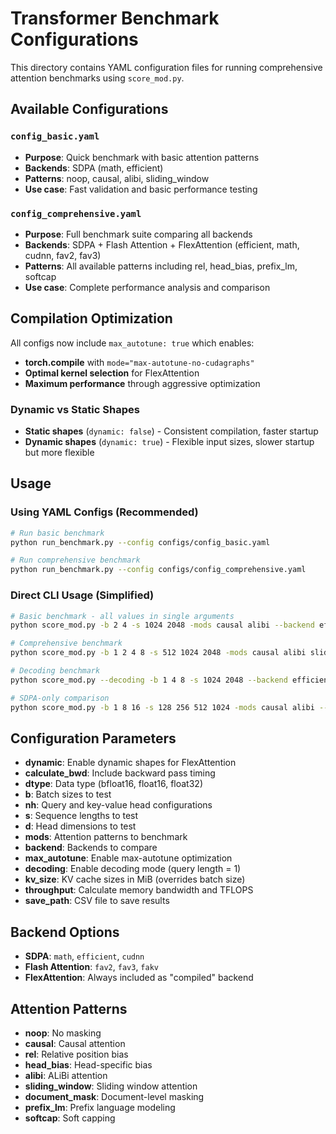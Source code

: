 # Transformer Benchmark Configurations

This directory contains YAML configuration files for running comprehensive attention benchmarks using `score_mod.py`.

## Available Configurations

### `config_basic.yaml`
- **Purpose**: Quick benchmark with basic attention patterns
- **Backends**: SDPA (math, efficient)
- **Patterns**: noop, causal, alibi, sliding_window
- **Use case**: Fast validation and basic performance testing

### `config_comprehensive.yaml`
- **Purpose**: Full benchmark suite comparing all backends
- **Backends**: SDPA + Flash Attention + FlexAttention (efficient, math, cudnn, fav2, fav3)
- **Patterns**: All available patterns including rel, head_bias, prefix_lm, softcap
- **Use case**: Complete performance analysis and comparison

## Compilation Optimization

All configs now include `max_autotune: true` which enables:
- **torch.compile** with `mode="max-autotune-no-cudagraphs"`
- **Optimal kernel selection** for FlexAttention
- **Maximum performance** through aggressive optimization

### Dynamic vs Static Shapes
- **Static shapes** (`dynamic: false`) - Consistent compilation, faster startup
- **Dynamic shapes** (`dynamic: true`) - Flexible input sizes, slower startup but more flexible

## Usage

### Using YAML Configs (Recommended)
```bash
# Run basic benchmark
python run_benchmark.py --config configs/config_basic.yaml

# Run comprehensive benchmark
python run_benchmark.py --config configs/config_comprehensive.yaml
```

### Direct CLI Usage (Simplified)
```bash
# Basic benchmark - all values in single arguments
python score_mod.py -b 2 4 -s 1024 2048 -mods causal alibi --backend efficient math --throughput

# Comprehensive benchmark
python score_mod.py -b 1 2 4 8 -s 512 1024 2048 -mods causal alibi sliding_window --backend efficient math cudnn fav2 --throughput --calculate-bwd

# Decoding benchmark
python score_mod.py --decoding -b 1 4 8 -s 1024 2048 --backend efficient fav2 fakv --throughput

# SDPA-only comparison
python score_mod.py -b 1 8 16 -s 128 256 512 1024 -mods causal alibi --backend math efficient cudnn --throughput --calculate-bwd
```

## Configuration Parameters

- **dynamic**: Enable dynamic shapes for FlexAttention
- **calculate_bwd**: Include backward pass timing
- **dtype**: Data type (bfloat16, float16, float32)
- **b**: Batch sizes to test
- **nh**: Query and key-value head configurations
- **s**: Sequence lengths to test
- **d**: Head dimensions to test
- **mods**: Attention patterns to benchmark
- **backend**: Backends to compare
- **max_autotune**: Enable max-autotune optimization
- **decoding**: Enable decoding mode (query length = 1)
- **kv_size**: KV cache sizes in MiB (overrides batch size)
- **throughput**: Calculate memory bandwidth and TFLOPS
- **save_path**: CSV file to save results

## Backend Options

- **SDPA**: `math`, `efficient`, `cudnn`
- **Flash Attention**: `fav2`, `fav3`, `fakv`
- **FlexAttention**: Always included as "compiled" backend

## Attention Patterns

- **noop**: No masking
- **causal**: Causal attention
- **rel**: Relative position bias
- **head_bias**: Head-specific bias
- **alibi**: ALiBi attention
- **sliding_window**: Sliding window attention
- **document_mask**: Document-level masking
- **prefix_lm**: Prefix language modeling
- **softcap**: Soft capping
